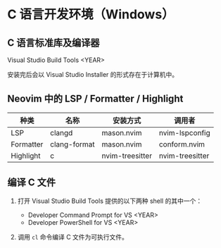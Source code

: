 # C 语言开发环境（Windows）

## C 语言标准库及编译器

Visual Studio Build Tools \<YEAR\>

安装完后会以 Visual Studio Installer 的形式存在于计算机中。

## Neovim 中的 LSP / Formatter / Highlight

| 种类      | 名称         | 安装方式        | 调用者          |
| --------- | ------------ | --------------- | --------------- |
| LSP       | clangd       | mason.nvim      | nvim-lspconfig  |
| Formatter | clang-format | mason.nvim      | conform.nvim    |
| Highlight | c            | nvim-treesitter | nvim-treesitter |

## 编译 C 文件

1. 打开 Visual Studio Build Tools 提供的以下两种 shell 的其中一个：

   - Developer Command Prompt for VS \<YEAR\>
   - Developer PowerShell for VS \<YEAR\>

2. 调用 `cl` 命令编译 C 文件为可执行文件。
